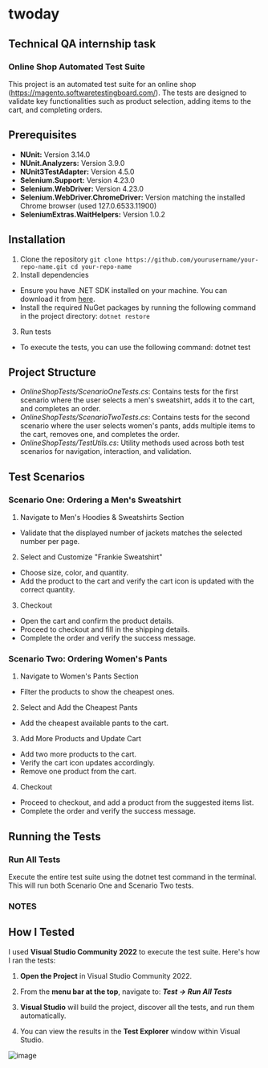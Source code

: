 # twoday
## Technical QA internship task
### Online Shop Automated Test Suite

This project is an automated test suite for an online shop (https://magento.softwaretestingboard.com/). The tests are designed to validate key functionalities such as product selection, adding items to the cart, and completing orders.

## Prerequisites

- **NUnit:** Version 3.14.0
- **NUnit.Analyzers:** Version 3.9.0
- **NUnit3TestAdapter:** Version 4.5.0
- **Selenium.Support:** Version 4.23.0
- **Selenium.WebDriver:** Version 4.23.0
- **Selenium.WebDriver.ChromeDriver:** Version matching the installed Chrome browser (used 127.0.6533.11900)
- **SeleniumExtras.WaitHelpers:** Version 1.0.2

## Installation

1. Clone the repository
`git clone https://github.com/yourusername/your-repo-name.git
cd your-repo-name`
3. Install dependencies
  * Ensure you have .NET SDK installed on your machine. You can download it from [here](https://dotnet.microsoft.com/en-us/download/dotnet).
  * Install the required NuGet packages by running the following command in the project directory: 
`dotnet restore`
3. Run tests
  * To execute the tests, you can use the following command: dotnet test

## Project Structure

* _OnlineShopTests/ScenarioOneTests.cs_: Contains tests for the first scenario where the user selects a men's sweatshirt, adds it to the cart, and completes an order.
* _OnlineShopTests/ScenarioTwoTests.cs_: Contains tests for the second scenario where the user selects women's pants, adds multiple items to the cart, removes one, and completes the order.
* _OnlineShopTests/TestUtils.cs_: Utility methods used across both test scenarios for navigation, interaction, and validation.

## Test Scenarios
### Scenario One: Ordering a Men's Sweatshirt
1. Navigate to Men's Hoodies & Sweatshirts Section
* Validate that the displayed number of jackets matches the selected number per page.
2. Select and Customize "Frankie Sweatshirt"
* Choose size, color, and quantity.
* Add the product to the cart and verify the cart icon is updated with the correct quantity.
3. Checkout
* Open the cart and confirm the product details.
* Proceed to checkout and fill in the shipping details.
* Complete the order and verify the success message.

### Scenario Two: Ordering Women's Pants
1. Navigate to Women's Pants Section
* Filter the products to show the cheapest ones.
2. Select and Add the Cheapest Pants
* Add the cheapest available pants to the cart.
3. Add More Products and Update Cart
* Add two more products to the cart.
* Verify the cart icon updates accordingly.
* Remove one product from the cart.
4. Checkout
* Proceed to checkout, and add a product from the suggested items list.
* Complete the order and verify the success message.

## Running the Tests
### Run All Tests

Execute the entire test suite using the dotnet test command in the terminal. This will run both Scenario One and Scenario Two tests.

### NOTES

## How I Tested

I used **Visual Studio Community 2022** to execute the test suite. Here's how I ran the tests:

1. **Open the Project** in Visual Studio Community 2022.

2. From the **menu bar at the top**, navigate to: ***Test -> Run All Tests***

3. **Visual Studio** will build the project, discover all the tests, and run them automatically. 

4. You can view the results in the **Test Explorer** window within Visual Studio.

![image](https://github.com/user-attachments/assets/5722abde-8ce4-42b0-a60a-c1f0a195b7c2)


